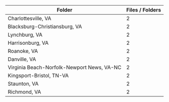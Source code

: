 | Folder                                     |   Files / Folders |
|--------------------------------------------|-------------------|
| Charlottesville, VA                        |                 2 |
| Blacksburg-Christiansburg, VA              |                 2 |
| Lynchburg, VA                              |                 2 |
| Harrisonburg, VA                           |                 2 |
| Roanoke, VA                                |                 2 |
| Danville, VA                               |                 2 |
| Virginia Beach-Norfolk-Newport News, VA-NC |                 2 |
| Kingsport-Bristol, TN-VA                   |                 2 |
| Staunton, VA                               |                 2 |
| Richmond, VA                               |                 2 |